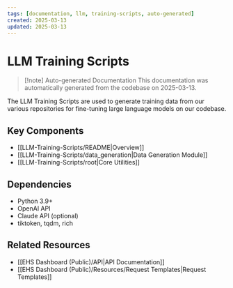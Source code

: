 ```yaml
---
tags: [documentation, llm, training-scripts, auto-generated]
created: 2025-03-13
updated: 2025-03-13
---
```


# LLM Training Scripts

> [!note] Auto-generated Documentation
> This documentation was automatically generated from the codebase on 2025-03-13.

The LLM Training Scripts are used to generate training data from our various repositories for fine-tuning large language models on our codebase.

## Key Components

- [[LLM-Training-Scripts/README|Overview]]
- [[LLM-Training-Scripts/data_generation|Data Generation Module]]
- [[LLM-Training-Scripts/root|Core Utilities]]

## Dependencies

- Python 3.9+
- OpenAI API
- Claude API (optional)
- tiktoken, tqdm, rich

## Related Resources

- [[EHS Dashboard (Public)/API|API Documentation]]
- [[EHS Dashboard (Public)/Resources/Request Templates|Request Templates]]
